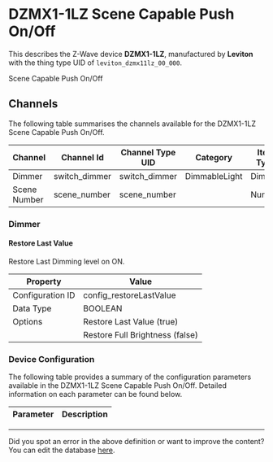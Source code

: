 
# DZMX1-1LZ Scene Capable Push On/Off

This describes the Z-Wave device **DZMX1-1LZ**, manufactured by **Leviton** with the thing type UID of ```leviton_dzmx11lz_00_000```. 

Scene Capable Push On/Off

## Channels
The following table summarises the channels available for the DZMX1-1LZ Scene Capable Push On/Off.

| Channel | Channel Id | Channel Type UID | Category | Item Type |
|---------|------------|------------------|----------|-----------|
| Dimmer | switch_dimmer | switch_dimmer | DimmableLight | Dimmer |
| Scene Number | scene_number | scene_number |  | Number |



### Dimmer

#### Restore Last Value

Restore Last Dimming level on ON.


| Property         | Value    |
|------------------|----------|
| Configuration ID | config_restoreLastValue |
| Data Type        | BOOLEAN || Default Value | true |
| Options | Restore Last Value (true) |
|  | Restore Full Brightness (false) |






### Device Configuration
The following table provides a summary of the configuration parameters available in the DZMX1-1LZ Scene Capable Push On/Off.
Detailed information on each parameter can be found below.

| Parameter   | Description |
|-------------|-------------|




---

Did you spot an error in the above definition or want to improve the content?
You can edit the database [here](http://www.cd-jackson.com/index.php/zwave/zwave-device-database/zwave-device-list/devicesummary/196).

